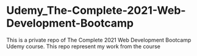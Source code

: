 # Udemy_The-Complete-2021-Web-Development-Bootcamp
This is a private repo of The Complete 2021 Web Development Bootcamp Udemy course. This repo represent my work from the course

